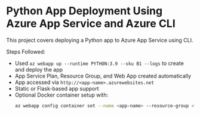 # Python App Deployment Using Azure App Service and Azure CLI

This project covers deploying a Python app to Azure App Service using CLI.

Steps Followed:
- Used `az webapp up --runtime PYTHON:3.9 --sku B1 --logs` to create and deploy the app
- App Service Plan, Resource Group, and Web App created automatically
- App accessed via `http://<app-name>.azurewebsites.net`
- Static or Flask-based app support
- Optional Docker container setup with:
  ```bash
  az webapp config container set --name <app-name> --resource-group <group-name> --docker-custom-image-name <dockerhub-username>/<image-name>
